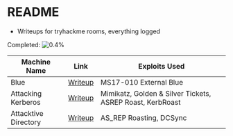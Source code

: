 # README

- Writeups for tryhackme rooms, everything logged

Completed: ![0.4%](https://progress-bar.dev/1)


| Machine Name | Link | Exploits Used |
| ------------ | ---- | ------------- |
| Blue | [Writeup](https://github.com/cyberwr3nch/writeups/tree/main/thm/blue) |  MS17-010 External Blue |
| Attacking Kerberos | [Writeup](https://github.com/cyberwr3nch/writeups/tree/main/thm/attacking%20kerberos) |  Mimikatz, Golden & Silver Tickets, ASREP Roast, KerbRoast |
| Attacktive Directory | [Writeup](https://github.com/cyberwr3nch/writeups/tree/main/thm/attacktive%20directory) |  AS_REP Roasting, DCSync|